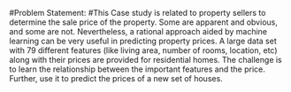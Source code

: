 #Problem Statement:
#This Case study is related to property sellers to determine the sale price of the property. Some are apparent and obvious, and some are not. Nevertheless, a rational approach aided by machine learning can be very useful in predicting property prices. A large data set with 79 different features (like living area, number of rooms, location, etc) along with their prices are provided for residential homes. The challenge is to learn the relationship between the important features and the price. Further, use it to predict the prices of a new set of houses.
